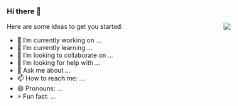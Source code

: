 ### Hi there 👋

<!--
**yemeijian/yemeijian** is a ✨ _special_ ✨ repository because its `README.md` (this file) appears on your GitHub profile.
-->
<img align="right" src="https://github-readme-stats.vercel.app/api?username=yemeijian&show_icons=true&icon_color=CE1D2D&text_color=718096&bg_color=ffffff&hide_title=true" />
Here are some ideas to get you started:

- 🔭 I’m currently working on ...
- 🌱 I’m currently learning ...
- 👯 I’m looking to collaborate on ...
- 🤔 I’m looking for help with ...
- 💬 Ask me about ...
- 📫 How to reach me: ...
- 😄 Pronouns: ...
- ⚡ Fun fact: ...
